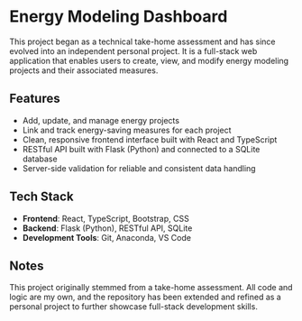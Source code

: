 # Energy Modeling Dashboard

This project began as a technical take-home assessment and has since evolved into an independent personal project. It is a full-stack web application that enables users to create, view, and modify energy modeling projects and their associated measures.

## Features

- Add, update, and manage energy projects
- Link and track energy-saving measures for each project
- Clean, responsive frontend interface built with React and TypeScript
- RESTful API built with Flask (Python) and connected to a SQLite database
- Server-side validation for reliable and consistent data handling

## Tech Stack

- **Frontend**: React, TypeScript, Bootstrap, CSS
- **Backend**: Flask (Python), RESTful API, SQLite
- **Development Tools**: Git, Anaconda, VS Code

## Notes

This project originally stemmed from a take-home assessment. All code and logic are my own, and the repository has been extended and refined as a personal project to further showcase full-stack development skills.


